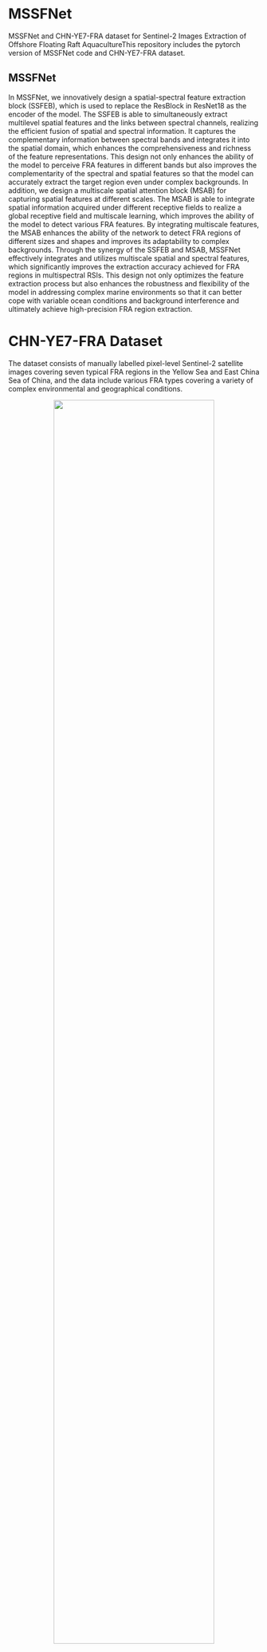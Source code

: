 # MSSFNet
MSSFNet and CHN-YE7-FRA dataset for Sentinel-2 Images Extraction of Offshore Floating Raft AquacultureThis repository includes the pytorch version of MSSFNet code and CHN-YE7-FRA dataset.
## MSSFNet
In MSSFNet, we innovatively design a spatial-spectral feature extraction block (SSFEB), which is used to replace the ResBlock in ResNet18 as the encoder of the model. The SSFEB is able to simultaneously extract multilevel spatial features and the links between spectral channels, realizing the efficient fusion of spatial and spectral information. It captures the complementary information between spectral bands and integrates it into the spatial domain, which enhances the comprehensiveness and richness of the feature representations. This design not only enhances the ability of the model to perceive FRA features in different bands but also improves the complementarity of the spectral and spatial features so that the model can accurately extract the target region even under complex backgrounds. In addition, we design a multiscale spatial attention block (MSAB) for capturing spatial features at different scales. The MSAB is able to integrate spatial information acquired under different receptive fields to realize a global receptive field and multiscale learning, which improves the ability of the model to detect various FRA features. By integrating multiscale features, the MSAB enhances the ability of the network to detect FRA regions of different sizes and shapes and improves its adaptability to complex backgrounds. Through the synergy of the SSFEB and MSAB, MSSFNet effectively integrates and utilizes multiscale spatial and spectral features, which significantly improves the extraction accuracy achieved for FRA regions in multispectral RSIs. This design not only optimizes the feature extraction process but also enhances the robustness and flexibility of the model in addressing complex marine environments so that it can better cope with variable ocean conditions and background interference and ultimately achieve high-precision FRA region extraction.

# CHN-YE7-FRA Dataset
The dataset consists of manually labelled pixel-level Sentinel-2 satellite images covering seven typical FRA regions in the Yellow Sea and East China Sea of China, and the data include various FRA types covering a variety of complex environmental and geographical conditions.
<div align=center>
<img src=https://github.com/user-attachments/assets/f6b90136-49b2-4f81-8b90-6b5ee49e88b3 width=80%/>
</div>

This dataset is a .tif format image and label file, due to the large file size, it can not be directly uploaded to github, so please download it through Google Cloud Drive or Baidu Cloud Drive, please pay attention to the citation source when using.

*Google Cloud Drive：*    
RGB tri-band synthesized version: https://drive.google.com/file/d/1WmWMYqPqV8oerl0OfjHDW-Abuk_AK4E0/view?usp=drive_link  
MSI version:  
*Baidu Cloud Drive：*    
RGB tri-band synthesized version: https://pan.baidu.com/s/1BaGtcSV2kAIPunYuyEKpCA?pwd=23tm  
MSI version:  
If you have any problems with use or download, you can contact : yhmhhxx@163.com ;

## Description of data
|Area	|Image Size	|Image Date |CoverageArea(km2) |
| ------ | ------ |------ |------ |
|Changhai County|	4450×2476|	2022.12.01 and 2023.01.25| 110.18 |
|Jinshitan Bay|	5879×2387|	2022.12.01 and 2023.01.25| 140.33|
|Rongcheng Bay|	3181×5927|	2022.12.01 and 2023.01.25| 188.54|
|Haizhou Bay|	4096×3568|	2022.12.05 and 2023.01.20| 146.15|
|Dayu Bay|	1065×902|	2022.12.20 and 2023.01.25| 9.61|
|Sansha Bay|	6101×4092|	2022.12.21 and 2023.01.25| 249.65|
|Zhaoan Bay|	1239×2121|	2022.12.05 and 2023.01.25| 26.28 |

** ! We are in the process of organizing and uploading the dataset, and will share it in the future via a link between Baidu Cloud Drive and Google Cloud Drive!
# Cite
## Chicago/Turabian Style
Yu, Haomiao, Yingzi Hou, Fangxiong Wang, Junfu Wang, Jianfeng Zhu, and Jianke Guo. 2024. "MSSFNet: A Multiscale Spatial–Spectral Fusion Network for Extracting Offshore Floating Raft Aquaculture Areas in Multispectral Remote Sensing Images" Sensors 24, no. 16: 5220. https://doi.org/10.3390/s24165220
## BibTex
@Article{  s24165220,  
AUTHOR = {Yu, Haomiao and Hou, Yingzi and Wang, Fangxiong and Wang, Junfu and Zhu, Jianfeng and Guo, Jianke},  
TITLE = {MSSFNet: A Multiscale Spatial–Spectral Fusion Network for Extracting Offshore Floating Raft Aquaculture Areas in Multispectral Remote Sensing Images},  
JOURNAL = {Sensors},  
VOLUME = {24},  
YEAR = {2024},  
NUMBER = {16},  
ARTICLE-NUMBER = {5220},  
URL = {https://www.mdpi.com/1424-8220/24/16/5220},  
ISSN = {1424-8220},  
DOI = {10.3390/s24165220}  
  }

